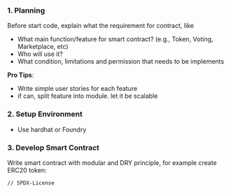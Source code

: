 ### 1. Planning
Before start code, explain what the requirement for contract, like
- What main function/feature for smart contract? (e.g., Token, Voting, Marketplace, etc)
- Who will use it?
- What condition, limitations and permission that needs to be implements

**Pro Tips**:
- Write simple user stories for each feature
- if can, split feature into module. let it be scalable

### 2. Setup Environment
- Use hardhat or Foundry

### 3. Develop Smart Contract
Write smart contract with modular and DRY principle, for example create ERC20 token:
```solidity
// SPDX-License
```